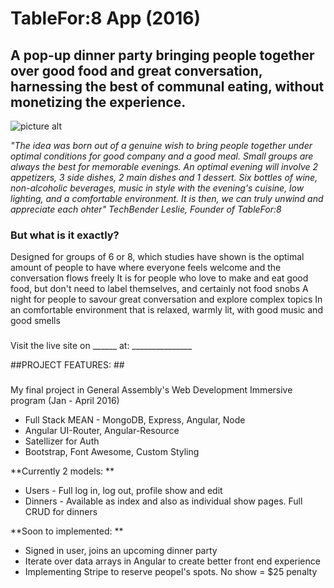 # TableFor:8 App (2016) #
## A pop-up dinner party bringing people together over good food and great conversation, harnessing the best of communal eating, without monetizing the experience.

![picture alt](http://i.imgur.com/8enjcWF.jpg "TableFor:8")

<em>"The idea was born out of a genuine wish to bring people together under optimal conditions for good company and a good meal. Small groups are always the best for memorable evenings. An optimal evening will involve 2 appetizers, 3 side dishes, 2 main dishes and 1 dessert. Six bottles of wine, non-alcoholic beverages, music in style with the evening's cuisine, low lighting, and a comfortable environment. It is then, we can truly unwind and appreciate each ohter"
TechBender Leslie, Founder of TableFor:8</em>

### But what is it exactly?

Designed for groups of 6 or 8, which studies have shown is the optimal amount of people to have where everyone feels welcome and the conversation flows freely
It is for people who love to make and eat good food, but don't need to label themselves, and certainly not food snobs
A night for people to savour great conversation and explore complex topics
In an comfortable environment that is relaxed, warmly lit, with good music and good smells
###

Visit the live site on ______ at: _______________

##PROJECT FEATURES: ##
###
My final project in General Assembly's Web Development Immersive program (Jan - April 2016)

* Full Stack MEAN - MongoDB, Express, Angular, Node
* Angular UI-Router, Angular-Resource
* Satellizer for Auth
* Bootstrap, Font Awesome, Custom Styling

**Currently 2 models: **
* Users - Full log in, log out, profile show and edit
* Dinners - Available as index and also as individual show pages. Full CRUD for dinners

**Soon to implemented: **
* Signed in user, joins an upcoming dinner party
* Iterate over data arrays in Angular to create better front end experience
* Implementing Stripe to reserve peopel's spots. No show = $25 penalty





